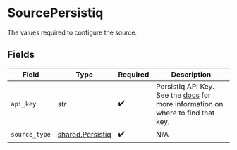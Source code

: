# SourcePersistiq

The values required to configure the source.


## Fields

| Field                                                                                                                                       | Type                                                                                                                                        | Required                                                                                                                                    | Description                                                                                                                                 |
| ------------------------------------------------------------------------------------------------------------------------------------------- | ------------------------------------------------------------------------------------------------------------------------------------------- | ------------------------------------------------------------------------------------------------------------------------------------------- | ------------------------------------------------------------------------------------------------------------------------------------------- |
| `api_key`                                                                                                                                   | *str*                                                                                                                                       | :heavy_check_mark:                                                                                                                          | PersistIq API Key. See the <a href="https://apidocs.persistiq.com/#authentication">docs</a> for more information on where to find that key. |
| `source_type`                                                                                                                               | [shared.Persistiq](../../models/shared/persistiq.md)                                                                                        | :heavy_check_mark:                                                                                                                          | N/A                                                                                                                                         |